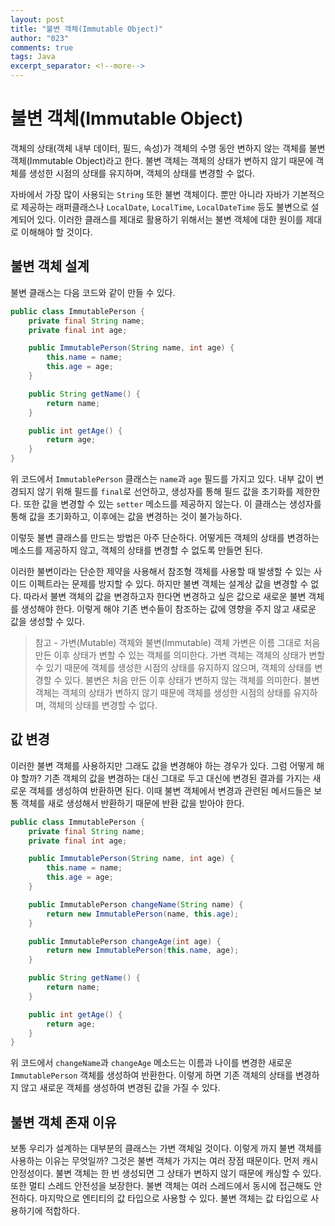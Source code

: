 ```yaml
---
layout: post
title: "불변 객체(Immutable Object)"
author: "023"
comments: true
tags: Java
excerpt_separator: <!--more-->
---
```


# 불변 객체(Immutable Object)
객체의 상태(객체 내부 데이터, 필드, 속성)가 객체의 수명 동안 변하지 않는 객체를 불변 객체(Immutable Object)라고 한다.
불변 객체는 객체의 상태가 변하지 않기 때문에 객체를 생성한 시점의 상태를 유지하며, 객체의 상태를 변경할 수 없다.

자바에서 가장 많이 사용되는 `String` 또한 불변 객체이다.
뿐만 아니라 자바가 기본적으로 제공하는 래퍼클래스나 `LocalDate`, `LocalTime`, `LocalDateTime` 등도 불변으로 설계되어 있다.
이러한 클래스를 제대로 활용하기 위해서는 불변 객체에 대한 원이를 제대로 이해해야 할 것이다.

## 불변 객체 설계
불변 클래스는 다음 코드와 같이 만들 수 있다.

```java
public class ImmutablePerson {
    private final String name;
    private final int age;

    public ImmutablePerson(String name, int age) {
        this.name = name;
        this.age = age;
    }

    public String getName() {
        return name;
    }

    public int getAge() {
        return age;
    }
}
```

위 코드에서 `ImmutablePerson` 클래스는 `name`과 `age` 필드를 가지고 있다.
내부 값이 변경되지 않기 위해 필드를 `final`로 선언하고, 생성자를 통해 필드 값을 초기화를 제한한다.
또한 값을 변경할 수 있는 `setter` 메소드를 제공하지 않는다.
이 클래스는 생성자를 통해 값을 초기화하고, 이후에는 값을 변경하는 것이 불가능하다.

이렇듯 불변 클래스를 만드는 방법은 아주 단순하다. 
어떻게든 객체의 상태를 변경하는 메소드를 제공하지 않고, 객체의 상태를 변경할 수 없도록 만들면 된다.

이러한 불변이라는 단순한 제약을 사용해서 참조형 객체를 사용할 때 발생할 수 있는 사이드 이펙트라는 문제를 방지할 수 있다.
하지만 불변 객체는 설계상 값을 변경할 수 없다.
따라서 불변 객체의 값을 변경하고자 한다면 변경하고 싶은 값으로 새로운 불변 객체를 생성해야 한다.
이렇게 해야 기존 변수들이 참조하는 값에 영향을 주지 않고 새로운 값을 생성할 수 있다.

> 참고 - 가변(Mutable) 객체와 불변(Immutable) 객체
> 가변은 이름 그대로 처음 만든 이후 상태가 변할 수 있는 객체를 의미한다.
> 가변 객체는 객체의 상태가 변할 수 있기 때문에 객체를 생성한 시점의 상태를 유지하지 않으며, 객체의 상태를 변경할 수 있다.
> 불변은 처음 만든 이후 상태가 변하지 않는 객체를 의미한다.
> 불변 객체는 객체의 상태가 변하지 않기 때문에 객체를 생성한 시점의 상태를 유지하며, 객체의 상태를 변경할 수 없다.

## 값 변경
이러한 불변 객체를 사용하지만 그래도 값을 변경해야 하는 경우가 있다.
그럼 어떻게 해야 할까?
기존 객체의 값을 변경하는 대신 그대로 두고 대신에 변경된 결과를 가지는 새로운 객체를 생성하여 반환하면 된다.
이때 불변 객체에서 변경과 관련된 메서드들은 보통 객체를 새로 생성해서 반환하기 때문에
반환 값을 받아야 한다.

```java
public class ImmutablePerson {
    private final String name;
    private final int age;

    public ImmutablePerson(String name, int age) {
        this.name = name;
        this.age = age;
    }

    public ImmutablePerson changeName(String name) {
        return new ImmutablePerson(name, this.age);
    }

    public ImmutablePerson changeAge(int age) {
        return new ImmutablePerson(this.name, age);
    }

    public String getName() {
        return name;
    }

    public int getAge() {
        return age;
    }
}
```

위 코드에서 `changeName`과 `changeAge` 메소드는 이름과 나이를 변경한 새로운 `ImmutablePerson` 객체를 생성하여 반환한다.
이렇게 하면 기존 객체의 상태를 변경하지 않고 새로운 객체를 생성하여 변경된 값을 가질 수 있다.

## 불변 객체 존재 이유
보통 우리가 설계하는 대부분의 클래스는 가변 객체일 것이다.
이렇게 까지 불변 객체를 사용하는 이유는 무엇일까?
그것은 불변 객체가 가지는 여러 장점 때문이다.
먼저 캐시 안정성이다.
불변 객체는 한 번 생성되면 그 상태가 변하지 않기 때문에 캐싱할 수 있다.
또한 멀티 스레드 안전성을 보장한다.
불변 객체는 여러 스레드에서 동시에 접근해도 안전하다.
마지막으로 엔티티의 값 타입으로 사용할 수 있다.
불변 객체는 값 타입으로 사용하기에 적합하다. 

